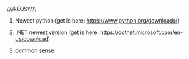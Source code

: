 \\\\\\\REQS\\\\\\\\\

1. Newest python (get is here: https://www.python.org/downloads/)

2. .NET newest version (get is here: https://dotnet.microsoft.com/en-us/download)

3. common sense.
